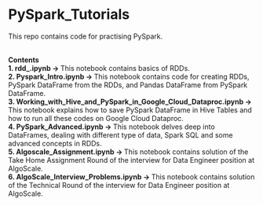 # PySpark_Tutorials
This repo contains code for practising PySpark.</br></br>

<b>Contents</b></br>
<b>1. rdd_.ipynb -> </b>This notebook contains basics of RDDs.</br>
<b>2. Pyspark_Intro.ipynb -> </b>This notebook contains code for creating RDDs, PySpark DataFrame from the RDDs, and Pandas DataFrame from PySpark DataFrame.</br>
<b>3. Working_with_Hive_and_PySpark_in_Google_Cloud_Dataproc.ipynb -> </b>This notebook explains how to save PySpark DataFrame in Hive Tables and how to run all these codes on Google Cloud Dataproc.</br>
<b>4. PySpark_Advanced.ipynb -> </b>This notebook delves deep into DataFrames, dealing with different type of data, Spark SQL and some advanced concepts in RDDs.</br>
<b>5. Algoscale_Assignment.ipynb -> </b>This notebook contains solution of the Take Home Assignment Round of the interview for Data Engineer position at AlgoScale.</br>
<b>6. AlgoScale_Interview_Problems.ipynb -> </b>This notebook contains solution of the Technical Round of the interview for Data Engineer position at AlgoScale.</br>
